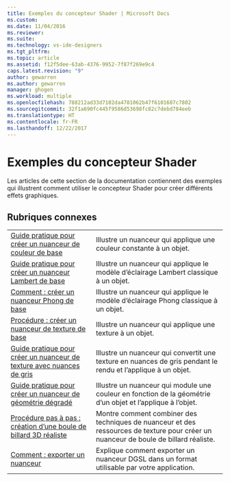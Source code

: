 ```yaml
---
title: Exemples du concepteur Shader | Microsoft Docs
ms.custom: 
ms.date: 11/04/2016
ms.reviewer: 
ms.suite: 
ms.technology: vs-ide-designers
ms.tgt_pltfrm: 
ms.topic: article
ms.assetid: f12f5dee-63ab-4376-9952-7f87f269e9c4
caps.latest.revision: "9"
author: gewarren
ms.author: gewarren
manager: ghogen
ms.workload: multiple
ms.openlocfilehash: 788212ad33d7102da4781062b47f6101607c7802
ms.sourcegitcommit: 32f1a690fc445f9586d53698fc82c7debd784eeb
ms.translationtype: HT
ms.contentlocale: fr-FR
ms.lasthandoff: 12/22/2017
---
```

# <a name="shader-designer-examples"></a>Exemples du concepteur Shader
Les articles de cette section de la documentation contiennent des exemples qui illustrent comment utiliser le concepteur Shader pour créer différents effets graphiques.  
  
## <a name="related-topics"></a>Rubriques connexes  
  
|||  
|-|-|  
|[Guide pratique pour créer un nuanceur de couleur de base](../designers/how-to-create-a-basic-color-shader.md)|Illustre un nuanceur qui applique une couleur constante à un objet.|  
|[Guide pratique pour créer un nuanceur Lambert de base](../designers/how-to-create-a-basic-lambert-shader.md)|Illustre un nuanceur qui applique le modèle d’éclairage Lambert classique à un objet.|  
|[Comment : créer un nuanceur Phong de base](../designers/how-to-create-a-basic-phong-shader.md)|Illustre un nuanceur qui applique le modèle d’éclairage Phong classique à un objet.|  
|[Procédure : créer un nuanceur de texture de base](../designers/how-to-create-a-basic-texture-shader.md)|Illustre un nuanceur qui applique une texture à un objet.|  
|[Guide pratique pour créer un nuanceur de texture avec nuances de gris](../designers/how-to-create-a-grayscale-texture-shader.md)|Illustre un nuanceur qui convertit une texture en nuances de gris pendant le rendu et l’applique à un objet.|  
|[Guide pratique pour créer un nuanceur de géométrie dégradé](../designers/how-to-create-a-geometry-based-gradient-shader.md)|Illustre un nuanceur qui module une couleur en fonction de la géométrie d’un objet et l’applique à l’objet.|  
|[Procédure pas à pas : création d’une boule de billard 3D réaliste](../designers/walkthrough-creating-a-realistic-3-d-billiard-ball.md)|Montre comment combiner des techniques de nuanceur et des ressources de texture pour créer un nuanceur de boule de billard réaliste.|  
|[Comment : exporter un nuanceur](../designers/how-to-export-a-shader.md)|Explique comment exporter un nuanceur DGSL dans un format utilisable par votre application.|